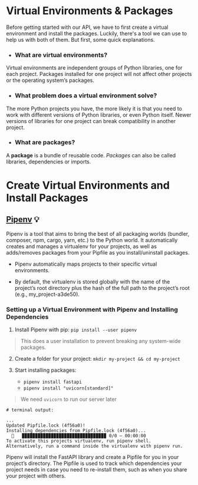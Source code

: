 # Virtual Environments & Packages

Before getting started with our API, we have to first create a virtual environment and install the packages. Luckily, there's a tool we can use to help us with both of them. But first, some quick explanations.

- ### What are virtual environments?

Virtual environments are independent groups of Python libraries, one for each project. Packages installed for one project will not affect other projects or the operating system’s packages.

- ### What problem does a virtual environment solve?

The more Python projects you have, the more likely it is that you need to work with different versions of Python libraries, or even Python itself. Newer versions of libraries for one project can break compatibility in another project.

- ### What are packages?

A **package** is a bundle of reusable code.
_Packages_ can also be called libraries, dependencies or imports.

# Create Virtual Environments and Install Packages

## [Pipenv](https://pipenv.pypa.io/en/latest/) 💡

Pipenv is a tool that aims to bring the best of all packaging worlds (bundler, composer, npm, cargo, yarn, etc.) to the Python world. It automatically creates and manages a virtualenv for your projects, as well as adds/removes packages from your Pipfile as you install/uninstall packages.

- Pipenv automatically maps projects to their specific virtual environments.

- By default, the virtualenv is stored globally with the name of the project’s root directory plus the hash of the full path to the project’s root (e.g., my_project-a3de50).

### Setting up a Virtual Environment with Pipenv and Installing Dependencies

1. Install Pipenv with pip: `pip install --user pipenv`

> This does a user installation to prevent breaking any system-wide packages.

2. Create a folder for your project: `mkdir my-project && cd my-project`

3. Start installing packages:

   - `pipenv install fastapi`
   - `pipenv install "uvicorn[standard]"`

> We need `uvicorn` to run our server later

```shell
# terminal output:

...
Updated Pipfile.lock (4f56a0)!
Installing dependencies from Pipfile.lock (4f56a0)...
  🐍   ▉▉▉▉▉▉▉▉▉▉▉▉▉▉▉▉▉▉▉▉▉▉▉▉▉▉▉▉▉▉▉▉ 0/0 — 00:00:00
To activate this projects virtualenv, run pipenv shell.
Alternatively, run a command inside the virtualenv with pipenv run.
```

Pipenv will install the FastAPI library and create a Pipfile for you in your project’s directory. The Pipfile is used to track which dependencies your project needs in case you need to re-install them, such as when you share your project with others.
